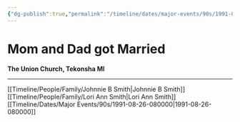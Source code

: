 ```yaml
---
{"dg-publish":true,"permalink":"/timeline/dates/major-events/90s/1991-06-22-120000/","dgHomeLink":true,"dgPassFrontmatter":false}
---
```



# Mom and Dad got Married

**The Union Church, Tekonsha MI**

---

[[Timeline/People/Family/Johnnie B Smith|Johnnie B Smith]]
[[Timeline/People/Family/Lori Ann Smith|Lori Ann Smith]]
[[Timeline/Dates/Major Events/90s/1991-08-26-080000|1991-08-26-080000]]


